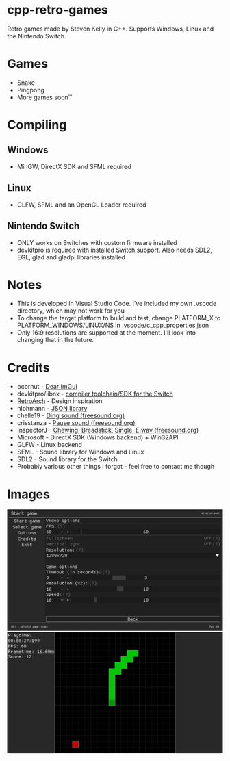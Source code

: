 # cpp-retro-games
Retro games made by Steven Kelly in C++. Supports Windows, Linux and the Nintendo Switch.

# Games
* Snake
* Pingpong
* More games soon™

# Compiling
## Windows
* MinGW, DirectX SDK and SFML required

## Linux
* GLFW, SFML and an OpenGL Loader required

## Nintendo Switch
* ONLY works on Switches with custom firmware installed
* devkitpro is required with installed Switch support. Also needs SDL2, EGL, glad and gladpi libraries installed

# Notes
* This is developed in Visual Studio Code. I've included my own .vscode directory, which may not work for you
* To change the target platform to build and test, change PLATFORM_X to PLATFORM_WINDOWS/LINUX/NS in .vscode/c_cpp_properties.json
* Only 16:9 resolutions are supported at the moment. I'll look into changing that in the future.

# Credits
* ocornut - [Dear ImGui](https://github.com/ocornut/imgui "Link to library")
* devkitpro/libnx - [compiler toolchain/SDK for the Switch](https://devkitpro.org/wiki/Getting_Started "Link to website")
* [RetroArch](https://www.retroarch.com/ "Link to website") - Design inspiration
* nlohmann - [JSON library](https://github.com/nlohmann/json "Link to library")
* chelle19 - [Ding sound (freesound.org)](https://freesound.org/people/chelle19/sounds/320201/ "Link to sound")
* crisstanza - [Pause sound (freesound.org)](https://freesound.org/people/crisstanza/sounds/167127/ "Link to sound")
* InspectorJ - [Chewing, Breadstick, Single, E.wav (freesound.org)](https://freesound.org/people/InspectorJ/sounds/429598/ "Link to sound")
* Microsoft - DirectX SDK (Windows backend) + Win32API
* GLFW - Linux backend
* SFML - Sound library for Windows and Linux
* SDL2 - Sound library for the Switch
* Probably various other things I forgot - feel free to contact me though

# Images
<img src="img/game-options.png">
<img src="img/snake.png">
